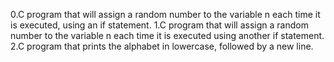 0.C program that will assign a random number to the variable n each time it is executed, using an if statement.
1.C program that will assign a random number to the variable n each time it is executed using another if statement.
2.C program that prints the alphabet in lowercase, followed by a new line.
